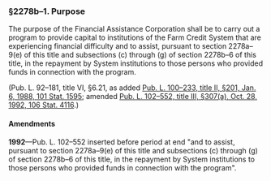 ### §2278b–1. Purpose ###

The purpose of the Financial Assistance Corporation shall be to carry out a program to provide capital to institutions of the Farm Credit System that are experiencing financial difficulty and to assist, pursuant to section 2278a–9(e) of this title and subsections (c) through (g) of section 2278b–6 of this title, in the repayment by System institutions to those persons who provided funds in connection with the program.

(Pub. L. 92–181, title VI, §6.21, as added [Pub. L. 100–233, title II, §201, Jan. 6, 1988, 101 Stat. 1595](/statviewer.htm?volume=101&page=1595); amended [Pub. L. 102–552, title III, §307(a), Oct. 28, 1992, 106 Stat. 4116](/statviewer.htm?volume=106&page=4116).)

#### Amendments ####

**1992**—Pub. L. 102–552 inserted before period at end "and to assist, pursuant to section 2278a–9(e) of this title and subsections (c) through (g) of section 2278b–6 of this title, in the repayment by System institutions to those persons who provided funds in connection with the program".